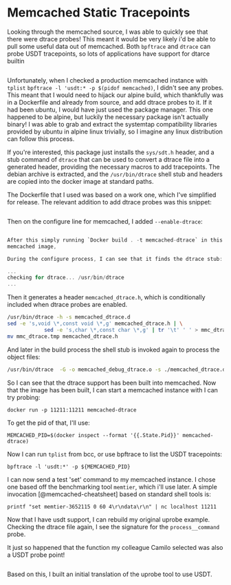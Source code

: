 # Memcached Static Tracepoints

Looking through the memcached source, I was able to quickly see that there were
dtrace probes! This meant it would be very likely i'd be able to pull some
useful data out of memcached. Both `bpftrace` and `dtrace` can probe USDT
tracepoints, so lots of applications have support for dtarce builtin

```{.c include=src/memcached/memcached.c startLine=1358 endLine=1386}
```

Unfortunately, when I checked a production memcached instance with `tplist`
`bpftrace -l 'usdt:* -p $(pidof memcached)`, I didn't see any probes. This meant
 that I would need to hijack our alpine build, which thankfully was in a
Dockerfile and already from source, and add dtrace probes to it. If it had been
ubuntu, I would have just used the package manager. This one happened to be
alpine, but luckily the necessary package isn't actually binary! I was able to
grab and extract the systemtap compatibility libraries provided by ubuntu in
alpine linux trivially, so I imagine any linux distribution can follow this
process.

If you're interested, this package just installs the `sys/sdt.h` header, and a
stub command of `dtrace` that can be used to convert a dtrace file into a
generated header, providing the necessary macros to add tracepoints. The debian
archive is extracted, and the `/usr/bin/dtrace` shell stub and headers are
copied into the docker image at standard paths.

The Dockerfile that I used was based on a work one, which I've simplified for
release. The relevant addition to add dtrace probes was this snippet:

```{.c include=src/Dockerfile startLine=9 endLine=14}
```

Then on the configure line for memcached, I added `--enable-dtrace`:

```{.c include=src/Dockerfile startLine=54 endLine=60}

After this simply running `Docker build . -t memcached-dtrace` in this directory produces a
memcached image, 

During the configure process, I can see that it finds the dtrace stub:

...
checking for dtrace... /usr/bin/dtrace
...
```

Then it generates a header `memcached_dtrace.h`, which is conditionally
included when dtrace probes are enabled.

```bash
/usr/bin/dtrace -h -s memcached_dtrace.d
sed -e 's,void \*,const void \*,g' memcached_dtrace.h | \
            sed -e 's,char \*,const char \*,g' | tr '\t' ' ' > mmc_dtrace.tmp
mv mmc_dtrace.tmp memcached_dtrace.h
```

And later in the build process the shell stub is invoked again to process the
object files:

```bash
/usr/bin/dtrace  -G -o memcached_debug_dtrace.o -s ./memcached_dtrace.d memcached_debug-memcached.o memcached_debug-hash.o memcached_debug-jenkins_hash.o memcached_debug-murmur3_hash.o memcached_debug-slabs.o memcached_debug-items.o memcached_debug-assoc.o memcached_debug-thread.o memcached_debug-daemon.o memcached_debug-stats.o memcached_debug-util.o memcached_debug-bipbuffer.o memcached_debug-logger.o memcached_debug-crawler.o memcached_debug-itoa_ljust.o memcached_debug-slab_automove.o memcached_debug-authfile.o memcached_debug-restart.o memcached_debug-cache.o     memcached_debug-sasl_defs.o memcached_debug-extstore.o memcached_debug-crc32c.o memcached_debug-storage.o memcached_debug-slab_automove_extstore.o
```

So I can see that the dtrace support has been built into memcached. Now that the
image has been built, I  can start a memcached instance with I can try probing:

```
docker run -p 11211:11211 memcached-dtrace
```

To get the pid of that, I'll use:

```
MEMCACHED_PID=$(docker inspect --format '{{.State.Pid}}' memcached-dtrace)
```

Now I can run `tplist` from bcc, or use bpftrace to list the USDT tracepoints:

```
bpftrace -l 'usdt:*' -p ${MEMCACHED_PID}
```

I can now send a test 'set' command to my memcached instance. I chose one based
off the benchmarking tool `memtier`, which i'll use later. A simple invocation
[@memcached-cheatsheet] based on standard shell tools is:

```
printf "set memtier-3652115 0 60 4\r\ndata\r\n" | nc localhost 11211
```

Now that I have usdt support, I can rebuild my original uprobe example. Checking
the dtrace file again, I see the signature for the `process__command` probe.

It just so happened that the function my colleague Camilo selected was also a
USDT probe point!

```{.c include=src/memcached/memcached_dtrace.d startLine=168 endLine=174}
```

Based on this, I built an initial translation of the uprobe tool to use USDT.


```{.awk include=src/mcsnoop-usdt.bt}
```

